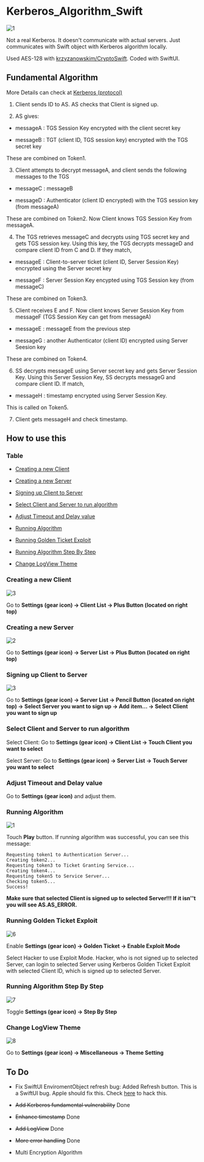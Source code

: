 # Kerberos_Algorithm_Swift

![1](https://live.staticflickr.com/65535/49052608098_113f832194_o.png)

Not a real Kerberos. It doesn't communicate with actual servers. Just communicates with Swift object with Kerberos algorithm locally.

Used AES-128 with [krzyzanowskim/CryptoSwift](https://github.com/krzyzanowskim/CryptoSwift). Coded with SwiftUI.

## Fundamental Algorithm

More Details can check at [Kerberos (protocol)](https://en.wikipedia.org/wiki/Kerberos_(protocol))

1. Client sends ID to AS. AS checks that Client is signed up.

2. AS gives:

- messageA : TGS Session Key encrypted with the client secret key

- messageB : TGT (client ID, TGS session key) encrypted with the TGS secret key

These are combined on Token1.

3. Client attempts to decrypt messageA, and client sends the following messages to the TGS

- messageC : messageB

- messageD : Authenticator (client ID encrypted) with the TGS session key (from messageA)

These are combined on Token2. Now Client knows TGS Session Key from messageA.

4. The TGS retrieves messageC and decrypts using TGS secret key and gets TGS session key. Using this key, the TGS decrypts messageD and compare client ID from C and D. If they match,

- messageE : Client-to-server ticket (client ID, Server Session Key) encrypted using the Server secret key

- messageF : Server Session Key encypted using TGS Session key (from messageC)

These are combined on Token3.

5. Client receives E and F. Now client knows Server Session Key from messageF (TGS Session Key can get from messageA)

- messageE : messageE from the previous step

- messageG : another Authenticator (client ID) encrypted using Server Seesion key 
 
 These are combined on Token4.
 
6. SS decrypts messageE using Server secret key and gets Server Session Key. Using this Server Session Key, SS decrypts messageG and compare client ID. If match,

- messageH : timestamp encrypted using Server Session Key.

This is called on Token5.

7. Client gets messageH and check timestamp.

## How to use this

### Table

- [Creating a new Client](#creating-a-new-client)

- [Creating a new Server](#creating-a-new-server)

- [Signing up Client to Server](#signing-up-client-to-server)

- [Select Client and Server to run algorithm](#select-client-and-server-to-run-algorithm)

- [Adjust Timeout and Delay value](#adjust-timeout-and-delay-value)

- [Running Algorithm](#running-algorithm)

- [Running Golden Ticket Exploit](#running-golden-ticket-exploit)

- [Running Algorithm Step By Step](#running-algorithm-step-by-step)

- [Change LogView Theme](#change-logView-theme)

### Creating a new Client

![3](https://live.staticflickr.com/65535/49027339926_3c0ebef5df_o.png)

Go to **Settings (gear icon) → Client List → Plus Button (located on right top)**

### Creating a new Server

![2](https://live.staticflickr.com/65535/49026826763_321fc957c6_o.png)

Go to **Settings (gear icon) → Server List → Plus Button (located on right top)**

### Signing up Client to Server

![3](https://live.staticflickr.com/65535/49026829953_0b71161fab_o.png)

Go to **Settings (gear icon) → Server List → Pencil Button (located on right top) → Select Server you want to sign up → Add item...  → Select Client you want to sign up**

### Select Client and Server to run algorithm

Select Client: Go to **Settings (gear icon) → Client List →  Touch Client you want to select**

Select Server: Go to **Settings (gear icon) → Server List →  Touch Server you want to select**

### Adjust Timeout and Delay value

Go to **Settings (gear icon)** and adjust them.

### Running Algorithm

![1](https://live.staticflickr.com/65535/49027558547_7b447e8948_o.png)

Touch **Play** button. If running algorithm was successful, you can see this message:

```
Requesting token1 to Authentication Server...
Creating token2...
Requesting token3 to Ticket Granting Service...
Creating token4...
Requesting token5 to Service Server...
Checking token5...
Success!
```

**Make sure that selected Client is signed up to selected Server!!! If it isn''t you will see AS.AS_ERROR.**

### Running Golden Ticket Exploit

![6](https://live.staticflickr.com/65535/49027566752_c45e020193_o.png)

Enable **Settings (gear icon) → Golden Ticket → Enable Exploit Mode**

Select Hacker to use Exploit Mode. Hacker, who is not signed up to selected Server, can login to selected Server using Kerberos Golden Ticket Exploit with selected Client ID, which is signed up to selected Server.

### Running Algorithm Step By Step

![7](https://live.staticflickr.com/65535/49053339987_d73435f460_o.png)

Toggle **Settings (gear icon) → Step By Step**

### Change LogView Theme

![8](https://live.staticflickr.com/65535/49053349852_b3bd1c7b8f_o.png)

Go to **Settings (gear icon) → Miscellaneous →  Theme Setting**

## To Do

- Fix SwiftUI EnviromentObject refresh bug: Added Refresh button. This is a SwiftUI bug. Apple should fix this. Check [here](https://stackoverflow.com/questions/57727478/refreshing-a-swiftui-list) to hack this.

- ~~Add Kerberos fundamental vulnerability~~ Done

- ~~Enhance timestamp~~ Done

- ~~Add LogView~~ Done

- ~~More error handling~~ Done

- Multi Encryption Algorithm
